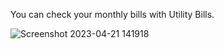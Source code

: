 You can check your monthly bills with Utility Bills.

![Screenshot 2023-04-21 141918](https://user-images.githubusercontent.com/88295387/233612295-9f336aa5-e42a-47cd-8489-78f1db539087.png)
